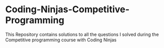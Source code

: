 # Coding-Ninjas-Competitive-Programming
This Repository contains solutions to all the questions I solved during the Competitive programming course with Coding Ninjas
